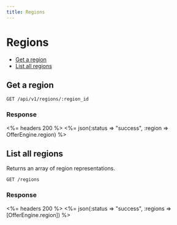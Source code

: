 ```yaml
---
title: Regions
---
```


# Regions

* [Get a region](/v1/regions/#get-a-region)
* [List all regions](/v1/regions/#list-all-regions)


## Get a region

    GET /api/v1/regions/:region_id

### Response

<%= headers 200 %>
<%= json(:status => "success", :region => OfferEngine.region) %>


## List all regions
Returns an array of region representations.

    GET /regions

### Response

<%= headers 200 %>
<%= json(:status => "success", :regions => [OfferEngine.region]) %>
